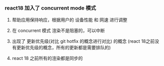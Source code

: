 ### react18 加入了 concurrent mode 模式
1. 帮助应用保持响应，根据用户的 设备性能 和 网速 进行调整
2. 在 concurrent 模式 渲染不是阻塞的，可以中断
3. 出现了 更新优先级(对比 git hotfix 的概念进行对比) 的概念 (react 18之前没有更新优先级的概念，所有的更新都是需要排队的)

4. react 18 之前所有的渲染都是同步的




